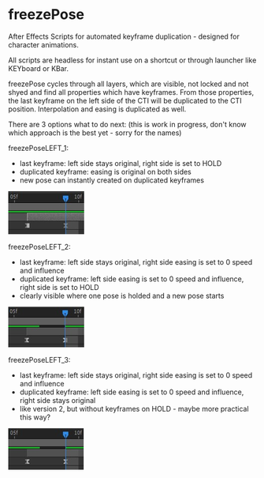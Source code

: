 # freezePose
After Effects Scripts for automated keyframe duplication - designed for character animations.

All scripts are headless for instant use on a shortcut or through launcher like KEYboard or KBar.

freezePose cycles through all layers, which are visible, not locked and not shyed and find all properties which have keyframes.
From those properties, the last keyframe on the left side of the CTI will be duplicated to the CTI position. Interpolation and easing is duplicated as well. 

There are 3 options what to do next: (this is work in progress, don't know which approach is the best yet - sorry for the names)

freezePoseLEFT_1:
- last keyframe: left side stays original, right side is set to HOLD
- duplicated keyframe: easing is original on both sides
- new pose can instantly created on duplicated keyframes

![freezePoseLEFT_1](https://github.com/VogelMoritz/freezePose/blob/master/1.jpg?raw=true)



freezePoseLEFT_2:
- last keyframe: left side stays original, right side easing is set to 0 speed and influence
- duplicated keyframe: left side easing is set to 0 speed and influence, right side is set to HOLD
- clearly visible where one pose is holded and a new pose starts

![freezePoseLEFT_2](https://github.com/VogelMoritz/freezePose/blob/master/2.jpg?raw=true)



freezePoseLEFT_3:
- last keyframe: left side stays original, right side easing is set to 0 speed and influence
- duplicated keyframe: left side easing is set to 0 speed and influence, right side stays original
- like version 2, but without keyframes on HOLD - maybe more practical this way?

![freezePoseLEFT_3](https://github.com/VogelMoritz/freezePose/blob/master/3.jpg?raw=true)
